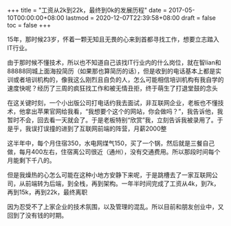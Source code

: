 +++
title = "工资从2k到22k，最终到0k的发展历程"
date = 2017-05-10T00:00:00+08:00
lastmod = 2020-12-07T22:39:58+08:00
draft = false
toc = false
+++

15年，那时候23岁，怀着一颗无知且无畏的心来到首都寻找工作，想要立志踏入IT行业。

由于那时候不懂技术，所以也不知道自己该找IT行业内的什么岗位，就在智lian和88888同城上面海投简历（如果那也算简历的话），但是收到的电话基本上都是实训或者培训机构的，像我这么刚烈且自负的人，怎么可能相信培训机构有我自学的速度快呢？经历了三周的疯狂找工作和被无情丑拒，终于萌生了打退堂鼓的念头

在这关键时刻，一个小出版公司打电话约我去面试，非互联网企业，老板也不懂技术，他拿出苹果官网给我看，“我想要个这个的网站，你会做吗？”，我告诉他，我暂时不会，回去看一天就会了。于是老板特别“欣赏”我，立刻告诉我被录用了。于是乎，我误打误撞的进到了互联网前端的阵营，月薪2000整

这半年中，每个月住宿350，水电网煤气150，买了一个锅，然后就是三餐自己做，每月400左右，住宿离公司很近（通州），没有交通费用。所以那段时间每个月能剩下千八的。

但是我燥热的心怎么可能在这种小地方安静下来呢，于是跳槽去了一家互联网公司，从前端转为后端，到全栈，再到架构。一年半时间完成了工资从4k，到7k，再到15k，再到22k，最终离职

因为忍受不了上家企业的技术氛围，以及管理的混乱。所以目前和朋友创业中，又回到了没有钱的时期。